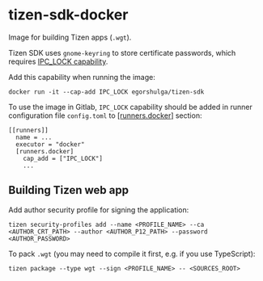 # tizen-sdk-docker

Image for building Tizen apps (`.wgt`).

Tizen SDK uses `gnome-keyring` to store certificate passwords, which requires [IPC_LOCK capability](https://man7.org/linux/man-pages/man7/capabilities.7.html).

Add this capability when running the image:

```
docker run -it --cap-add IPC_LOCK egorshulga/tizen-sdk
```

To use the image in Gitlab, `IPC_LOCK` capability should be added in runner configuration file `config.toml` to [[runners.docker]](https://docs.gitlab.com/runner/configuration/advanced-configuration.html#the-runnersdocker-section) section:

```
[[runners]]
  name = ...
  executor = "docker"
  [runners.docker]
    cap_add = ["IPC_LOCK"]
    ...
```

## Building Tizen web app

Add author security profile for signing the application:

```
tizen security-profiles add --name <PROFILE_NAME> --ca <AUTHOR_CRT_PATH> --author <AUTHOR_P12_PATH> --password <AUTHOR_PASSWORD>
```

To pack `.wgt` (you may need to compile it first, e.g. if you use TypeScript):

```
tizen package --type wgt --sign <PROFILE_NAME> -- <SOURCES_ROOT>
```
